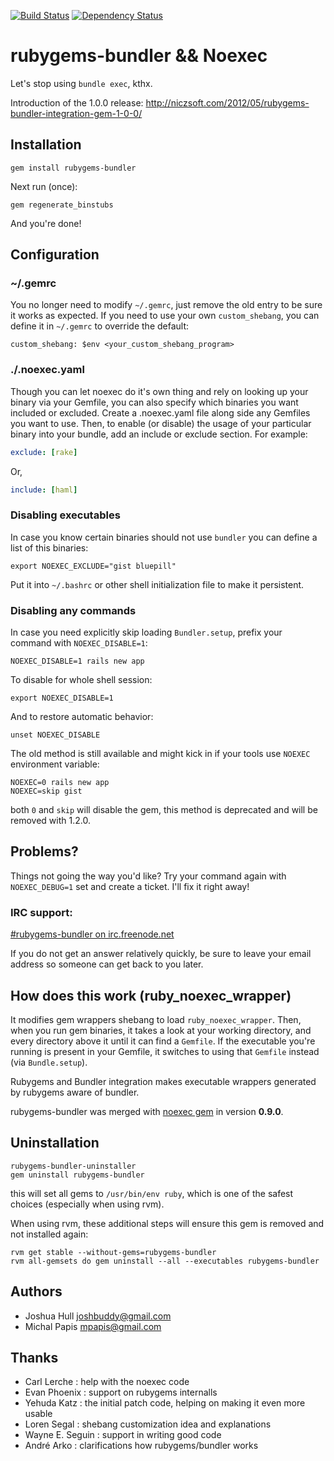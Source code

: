 [![Build Status](https://secure.travis-ci.org/mpapis/rubygems-bundler.png?branch=1.0.0)](http://travis-ci.org/mpapis/rubygems-bundler)
[![Dependency Status](https://gemnasium.com/mpapis/rubygems-bundler.png)](https://gemnasium.com/mpapis/rubygems-bundler)

# rubygems-bundler && Noexec

Let's stop using `bundle exec`, kthx.

Introduction of the 1.0.0 release: http://niczsoft.com/2012/05/rubygems-bundler-integration-gem-1-0-0/

## Installation

    gem install rubygems-bundler

Next run (once):

    gem regenerate_binstubs

And you're done!

## Configuration

### ~/.gemrc

You no longer need to modify `~/.gemrc`,
just remove the old entry to be sure it works as expected.
If you need to use your own `custom_shebang`,
you can define it in `~/.gemrc` to override the default:

    custom_shebang: $env <your_custom_shebang_program>

### ./.noexec.yaml

Though you can let noexec do it's own thing and rely on looking up your binary via your Gemfile,
you can also specify which binaries you want included or excluded.
Create a .noexec.yaml file along side any Gemfiles you want to use.
Then, to enable (or disable) the usage of your particular binary into your bundle,
add an include or exclude section. For example:

```yml
exclude: [rake]
```
Or,

```yml
include: [haml]
```

### Disabling executables

In case you know certain binaries should not use `bundler` you can define a list of this binaries:

    export NOEXEC_EXCLUDE="gist bluepill"

Put it into `~/.bashrc` or other shell initialization file to make it persistent.

### Disabling any commands

In case you need explicitly skip loading `Bundler.setup`, prefix your command with `NOEXEC_DISABLE=1`:

    NOEXEC_DISABLE=1 rails new app

To disable for whole shell session:

    export NOEXEC_DISABLE=1

And to restore automatic behavior:

    unset NOEXEC_DISABLE

The old method is still available and might kick in if your tools use `NOEXEC` environment variable:

    NOEXEC=0 rails new app
    NOEXEC=skip gist

both `0` and `skip` will disable the gem, this method is deprecated and will be removed with 1.2.0.

## Problems?

Things not going the way you'd like? Try your command again with
`NOEXEC_DEBUG=1` set and create a ticket. I'll fix it right away!

### IRC support:

[#rubygems-bundler on irc.freenode.net](http://webchat.freenode.net/?channels=#rubygems-bundler)

If you do not get an answer relatively quickly,
be sure to leave your email address so someone can get back to you later.

## How does this work (ruby_noexec_wrapper)

It modifies gem wrappers shebang to load `ruby_noexec_wrapper`.
Then, when you run gem binaries, it takes a look at your working directory,
and every directory above it until it can find a `Gemfile`.
If the executable you're running is present in your Gemfile,
it switches to using that `Gemfile` instead (via `Bundle.setup`).

Rubygems and Bundler integration makes executable wrappers
generated by rubygems aware of bundler.

rubygems-bundler was merged with [noexec gem](https://github.com/joshbuddy/noexec) in version **0.9.0**.

## Uninstallation

    rubygems-bundler-uninstaller
    gem uninstall rubygems-bundler

this will set all gems to `/usr/bin/env ruby`, which is one of the safest choices (especially when using rvm).

When using rvm, these additional steps will ensure this gem is removed and not installed again:

    rvm get stable --without-gems=rubygems-bundler
    rvm all-gemsets do gem uninstall --all --executables rubygems-bundler


## Authors

 - Joshua Hull <joshbuddy@gmail.com>
 - Michal Papis <mpapis@gmail.com>

## Thanks

 - Carl Lerche     : help with the noexec code
 - Evan Phoenix    : support on rubygems internalls
 - Yehuda Katz     : the initial patch code, helping on making it even more usable
 - Loren Segal     : shebang customization idea and explanations
 - Wayne E. Seguin : support in writing good code
 - André Arko      : clarifications how rubygems/bundler works
